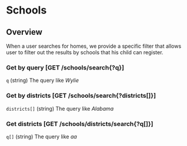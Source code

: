 # Schools

## Overview
When a user searches for homes, we provide a specific filter that
allows user to filter out the results by schools that his child can register.

### Get by query [GET /schools/search{?q}]
`q` (string) The query like _Wylie_

<!-- include(tests/school/searchWithValidQuery.md) -->

### Get by districts [GET /schools/search{?districts[]}]
`districts[]` (string) The query like _Alabama_

<!-- include(tests/school/searchByDistricts.md) -->

### Get districts [GET /schools/districts/search{?q[]}]
`q[]` (string) The query like _aa_

<!-- include(tests/school/searchDistricts.md) -->
